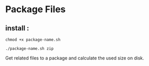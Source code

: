 # Package Files
## install :
```
chmod +x package-name.sh
```
```
./package-name.sh zip
```

Get related files to a package and calculate the used size on disk.